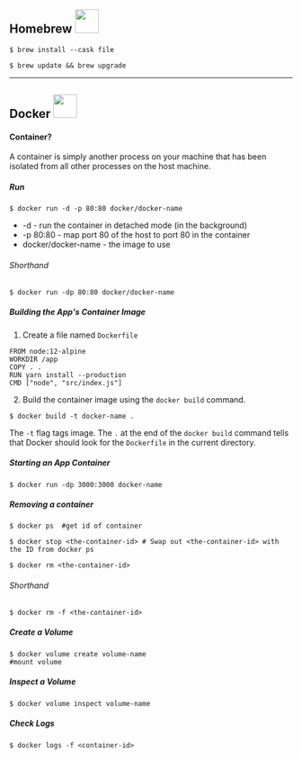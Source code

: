 ## Homebrew <img src='https://cdn.svgporn.com/logos/homebrew.svg'  height="42" width="42"/>

```shell
$ brew install --cask file

$ brew update && brew upgrade
```

<hr/>


## Docker <img src='https://cdn.svgporn.com/logos/docker-icon.svg' height="auto" width="42" />

#### Container?
A container is simply another process on your machine that has been isolated from all other processes on the host machine. 

##### Run

```shell
$ docker run -d -p 80:80 docker/docker-name
```
- -d - run the container in detached mode (in the background)
- -p 80:80 - map port 80 of the host to port 80 in the container
- docker/docker-name - the image to use

###### Shorthand

```shell
$ docker run -dp 80:80 docker/docker-name
```

##### Building the App's Container Image

1. Create a file named ```Dockerfile```

```shell
FROM node:12-alpine
WORKDIR /app
COPY . .
RUN yarn install --production
CMD ["node", "src/index.js"]
```

2. Build the container image using the ```docker build``` command.

```shell
$ docker build -t docker-name .
```
   
The ```-t``` flag tags image. The ```.``` at the end of the ```docker build``` command tells that Docker should look for the ```Dockerfile``` in the current directory.

##### Starting an App Container

```shell
$ docker run -dp 3000:3000 docker-name
```

##### Removing a container

```shell
$ docker ps  #get id of container

$ docker stop <the-container-id> # Swap out <the-container-id> with the ID from docker ps

$ docker rm <the-container-id>

```

###### Shorthand
```shell
$ docker rm -f <the-container-id>
```

##### Create a Volume

```shell
$ docker volume create volume-name
#mount volume
```

##### Inspect a Volume

```shell
$ docker volume inspect volume-name
```

##### Check Logs

```shell
$ docker logs -f <container-id>
```
